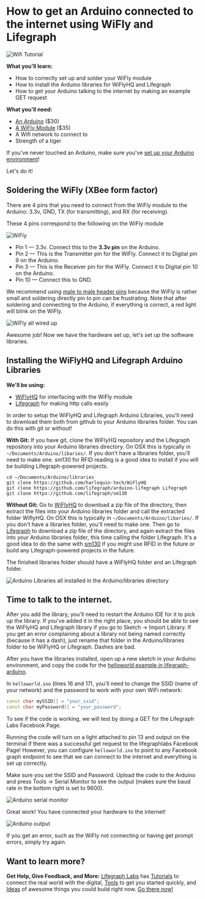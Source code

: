 # How to get an Arduino connected to the internet using WiFly and Lifegraph

![Wifi Tutorial](http://i.imgur.com/VZjmVht.png)

**What you'll learn:** 
* How to correctly set up and solder your WiFly module
* How to install the Arduino libraries for WiFlyHQ and Lifegraph
* How to get your Arduino talking to the internet by making an example GET request

**What you'll need:**
* [An Arduino](https://www.sparkfun.com/products/11021) ($30)
* [A WiFly Module](https://www.sparkfun.com/products/10822) ($35)
* A Wifi network to connect to
* Strength of a tiger

If you've never touched an Arduino, make sure you've [set up your Arduino environment](http://arduino.cc/en/Guide/HomePage)!

Let's do it!

## Soldering the WiFly (XBee form factor)

There are 4 pins that you need to connect from the WiFly module to the Arduino: 3.3v, GND, TX (for transmitting), and RX (for receiving).

These 4 pins correspond to the following on the WiFly module

![WiFly](https://raw.github.com/lifegraph/wifly-setup/master/imgs/wifly.png)

* Pin 1 &mdash; 3.3v. Connect this to the **3.3v pin** on the Arduino.
* Pin 2 &mdash; This is the Transmitter pin for the WiFly. Connect it to Digital pin 9 on the Arduino.
* Pin 3 &mdash; This is the Receiver pin for the WiFly. Connect it to Digital pin 10 on the Arduino.
* Pin 10 &mdash; Connect this to GND.

We recommend using [male to male header pins](https://www.sparkfun.com/products/116) because the WiFly is rather small and soldering directly pin to pin can be frustrating. 
Note that after soldering and connecting to the Arduino, if everything is correct, a red light will blink on the WiFly. 

![WiFly all wired up](http://i.imgur.com/EDxmchO.png)

Awesome job! Now we have the hardware set up, let's set up the software libraries.

## Installing the WiFlyHQ and Lifegraph Arduino Libraries

**We'll be using:**
* [WiFlyHQ](https://github.com/harlequin-tech/WiFlyHQ) for interfacing with the WiFly module
* [Lifegraph](https://github.com/lifegraph/arduino-lifegraph) for making http calls easily

In order to setup the WiFlyHQ and Lifegraph Arduino Libraries, you'll need to download them both from github to your Arduino libraries folder. You can do this with git or without!

**With Git:**
If you have git, clone the WiFlyHQ repository and the Lifegraph repository into your Arduino libraries directory. On OSX this is typically in `~/Documents/Arduino/libaries/`. If you don't have a libraries folder, you'll need to make one. sm130 for RFID reading is a good idea to install if you will be building Lifegraph-powered projects.
```
cd ~/Documents/Arduino/libraries
git clone https://github.com/harlequin-tech/WiFlyHQ
git clone https://github.com/lifegraph/arduino-lifegraph Lifegraph
git clone https://github.com/lifegraph/sm130
```

**Without Git:**
Go to [WiFlyHQ](https://github.com/harlequin-tech/WiFlyHQ/archive/master.zip) to download a zip file of the directory, then extract the files into your Arduino libraries folder and call the extracted folder WiflyHQ. On OSX this is typically in `~/Documents/Arduino/libaries/`. If you don't have a libraries folder, you'll need to make one. Then go to [Lifegraph](https://github.com/lifegraph/arduino-lifegraph/archive/master.zip) to download a zip file of the directory, and again extract the files into your Arduino libraries folder, this time calling the folder Lifegraph. It's a good idea to do the same with [sm130](https://github.com/lifegraph/sm130/archive/master.zip) if you might use RFID in the future or build any Lifegraph-powered projects in the future.

The finished libraries folder should have a WiFlyHQ folder and an Lifegraph folder.

![Arduino Libraries all installed in the Arduino/libraries directory](https://raw.github.com/lifegraph/wifly-setup/master/imgs/libraries_installed.png)

## Time to talk to the internet.

After you add the library, you'll need to restart the Arduino IDE for it to pick up the library. If you've added it in the right place, you should be able to see the WiFlyHQ and Lifegraph library if you go to Sketch -> Import Library. If you get an error complaining about a library not being named correctly (because it has a dash), just rename that folder in the Arduino/libraries folder to be WiFlyHQ or Lifegraph. Dashes are bad.

After you have the libraries installed, open up a new sketch in your Arduino environment, and copy the code for the [helloworld example in lifegraph-arduino](https://github.com/lifegraph/arduino-lifegraph/blob/master/examples/helloworld/helloworld.ino).  

In `helloworld.ino` (lines 16 and 17), you'll need to change the SSID (name of your network) and the password to work with your own WiFi network:

```ino
const char mySSID[] = "your_ssid";
const char myPassword[] = "your_password";
```

To see if the code is working, we will test by doing a GET for the Lifegraph Labs Facebook Page.

Running the code will turn on a light attached to pin 13 and output on the terminal if there was a successful get request to the lifegraphlabs Facebook Page!
However, you can configure `helloworld.ino` to point to any Facebook graph endpoint to see that we can connect to the internet and everything is set up correctly.

Make sure you set the SSID and Password. Upload the code to the Arduino and press Tools -> Serial Monitor to see the output (makes sure the baud rate in the bottom right is set to 9600).

![Arduino serial monitor](https://raw.github.com/lifegraph/wifly-setup/master/imgs/serial_monitor.png)

Great work! You have connected your hardware to the internet!

![Arduino output](https://raw.github.com/lifegraph/wifly-setup/master/imgs/arduino_output.png)

If you get an error, such as the WiFly not connecting or having get prompt errors, simply try again.

## Want to learn more? 
**Get Help, Give Feedback, and More:** 
[Lifegraph Labs](http://www.lifegraphlabs.com) has [Tutorials](http://lifegraphlabs.com/how-to) to connect the real world with the digital, [Tools](http://lifegraphlabs.com/tools) to get you started quickly, and [Ideas](http://lifegraphlabs.com/ideas) of awesome things you could build right now. [Go there now!](http://www.lifegraphlabs.com) 

